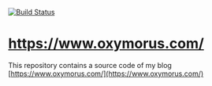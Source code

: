 [![Build Status](https://travis-ci.org/zghurskyi/zghurskyi.github.io.svg?branch=develop)](https://travis-ci.org/zghurskyi/zghurskyi.github.io)

# https://www.oxymorus.com/

This repository contains a source code of my blog [https://www.oxymorus.com/](https://www.oxymorus.com/)
